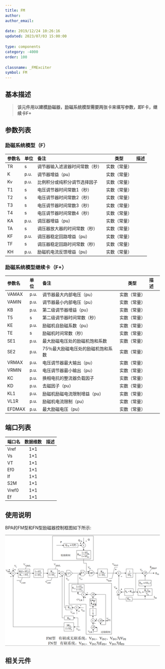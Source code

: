 ```yaml
---
title: FM
author:
author_email:

date: 2019/12/24 10:26:16
updated: 2023/07/03 15:00:00

type: components
category: -4000
order: 100

classname: _FMExciter
symbol: FM
---
```


## 基本描述
> **该元件用以建模励磁器，励磁系统模型需要两张卡来填写参数，即F卡，继续卡F+**

## 参数列表
### 励磁系统模型（F）
| 参数名 | 单位 | 备注 | 类型 | 描述 |
| :--- | :--- | :--- | :--: | :--- |
| TR | s | 调节器输入滤波器时间常数（秒） | 实数（常量） |  |
| K | p.u. | 调节器增益（pu） | 实数（常量） |  |
| Kv | p.u. | 比例积分或纯积分调节选择因子 | 实数（常量） |  |
| T1 | s | 电压调节器时间常数1（秒） | 实数（常量） |  |
| T2 | s | 电压调节器时间常数2（秒） | 实数（常量） |  |
| T3 | s | 电压调节器时间常数3（秒） | 实数（常量） |  |
| T4 | s | 电压调节器时间常数4（秒） | 实数（常量） |  |
| KA | p.u. | 调压器增益（pu） | 实数（常量） |  |
| TA | s | 调压器放大器的时间常数（秒） | 实数（常量） |  |
| KF | p.u. | 调压器稳定回路增益（pu） | 实数（常量） |  |
| TF | s | 调压器稳定回路时间常数（秒） | 实数（常量） |  |
| KH | p.u. | 励磁机电流反馈增益（pu） | 实数（常量） |  |

### 励磁系统模型继续卡（F+）
| 参数名 | 单位 | 备注 | 类型 | 描述 |
| :--- | :--- | :--- | :--: | :--- |
| VAMAX | p.u. | 调节器最大内部电压（pu） | 实数（常量） |  |
| VAMIN | p.u. | 调节器最小内部电压（pu） | 实数（常量） |  |
| KB | p.u. | 第二级调节器增益（pu） | 实数（常量） |  |
| T5 | s | 第二级调节器时间常数（秒） | 实数（常量） |  |
| KE | p.u. | 励磁机自励磁系数（pu） | 实数（常量） |  |
| TE | s | 励磁机时间常数（秒） | 实数（常量） |  |
| SE1 | p.u. | 最大励磁电压处的励磁机饱和系数 | 实数（常量） |  |
| SE2 | p.u. | 75％最大励磁电压处的励磁机饱和系数 | 实数（常量） |  |
| VRMAX | p.u. | 电压调节器最大输出（pu） | 实数（常量） |  |
| VRMIN | p.u. | 电压调节器最小输出（pu） | 实数（常量） |  |
| KC | p.u. | 换相电抗的整流器负载因子 | 实数（常量） |  |
| KD | p.u. | 去磁因子（pu） | 实数（常量） |  |
| KL1 | p.u. | 励磁机励磁电流限制增益（pu） | 实数（常量） |  |
| VL1R | p.u. | 励磁机电流限制（pu） | 实数（常量） |  |
| EFDMAX | p.u. | 最大励磁电压（pu） | 实数（常量） |  |


## 端口列表

| 端口名 | 数据维数 | 描述 |
| :--- | :--:  | :--- |
| Vref | 1×1 | |
| Vs | 1×1 | |
| VT | 1×1 | |
| Ef0 | 1×1 | |
| If | 1×1 | |
| S2M | 1×1 | |
| Vref0 | 1×1 | |
| Ef | 1×1 | |

## 使用说明
BPA的FM型和FN型励磁器控制框图如下所示:

![励磁系统等效图](./FM&FN.png)

## 相关元件

